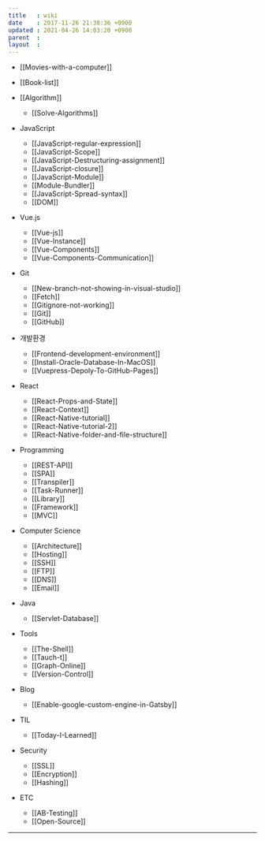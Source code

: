 ```yaml
---
title   : wiki
date    : 2017-11-26 21:38:36 +0900
updated : 2021-04-26 14:03:20 +0900
parent  : 
layout  :
---
```


* [[Movies-with-a-computer]] 
* [[Book-list]]
* [[Algorithm]]
	* [[Solve-Algorithms]]
* JavaScript
	* [[JavaScript-regular-expression]]
	* [[JavaScript-Scope]]
	* [[JavaScript-Destructuring-assignment]]
	* [[JavaScript-closure]]
	* [[JavaScript-Module]]
	* [[Module-Bundler]]
	* [[JavaScript-Spread-syntax]]
	* [[DOM]]
* Vue.js
	* [[Vue-js]]
	* [[Vue-Instance]]
	* [[Vue-Components]]
	* [[Vue-Components-Communication]]
* Git
	* [[New-branch-not-showing-in-visual-studio]]
	* [[Fetch]]
	* [[Gitignore-not-working]]
	* [[Git]]
	* [[GitHub]]
* 개발환경
	* [[Frontend-development-environment]]
	* [[Install-Oracle-Database-In-MacOS]]
	* [[Vuepress-Depoly-To-GitHub-Pages]]
* React
	* [[React-Props-and-State]]
	* [[React-Context]]
	* [[React-Native-tutorial]]
	* [[React-Native-tutorial-2]]
	* [[React-Native-folder-and-file-structure]]

* Programming 
	* [[REST-API]]
	* [[SPA]]
	* [[Transpiler]]
	* [[Task-Runner]]
	* [[Library]]
	* [[Framework]]
	* [[MVC]]

* Computer Science
	* [[Architecture]]
	* [[Hosting]]
	* [[SSH]]
	* [[FTP]]
	* [[DNS]]
	* [[Email]]
* Java
	* [[Servlet-Database]] 
* Tools
	* [[The-Shell]]
	* [[Tauch-t]]
	* [[Graph-Online]]
	* [[Version-Control]]

* Blog
	* [[Enable-google-custom-engine-in-Gatsby]]
* TIL
	* [[Today-I-Learned]]
* Security 
	* [[SSL]]
	* [[Encryption]]
	* [[Hashing]]
* ETC
	* [[AB-Testing]]
	* [[Open-Source]] 

---

